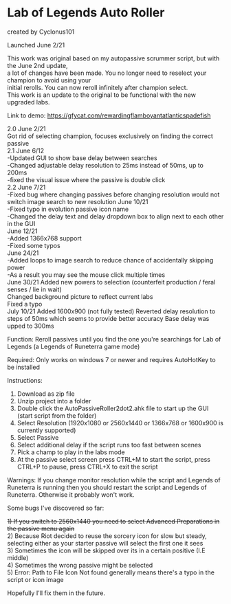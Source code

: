 # Lab of Legends Auto Roller

created by Cyclonus101

Launched June 2/21

This work was original based on my autopassive scrummer script, but with the June 2nd update,    
a lot of changes have been made. You no longer need to reselect your champion to avoid using your  
initial rerolls. You can now reroll infinitely after champion select.  
This work is an update to the original to be functional with the new upgraded labs.  

Link to demo:
https://gfycat.com/rewardingflamboyantatlanticspadefish

2.0 June 2/21  
Got rid of selecting champion, focuses exclusively on finding the correct passive  
2.1 June 6/12  
-Updated GUI to show base delay between searches   
-Changed adjustable delay resolution to 25ms instead of 50ms, up to 200ms  
-fixed the visual issue where the passive is double click  
2.2 June 7/21  
-Fixed bug where changing passives before changing resolution would not switch image search to new resolution
June 10/21  
-Fixed typo in evolution passive icon name  
-Changed the delay text and delay dropdown box to align next to each other in the GUI  
June 12/21  
-Added 1366x768 support  
-Fixed some typos  
June 24/21  
-Added loops to image search to reduce chance of accidentally skipping power   
-As a result you may see the mouse click multiple times  
June 30/21
Added new powers to selection (counterfeit production / feral senses / lie in wait)  
Changed background picture to reflect current labs  
Fixed a typo  
July 10/21
Added 1600x900 (not fully tested)
Reverted delay resolution to steps of 50ms which seems to provide better accuracy
Base delay was upped to 300ms

Function: Reroll passives until you find the one you're searchings for Lab of Legends (a Legends of Runeterra game mode)

Required: Only works on windows 7 or newer and requires AutoHotKey to be installed

Instructions:

1) Download as zip file
2) Unzip project into a folder
3) Double click the AutoPassiveRoller2dot2.ahk file to start up the GUI (start script from the folder)
4) Select Resolution (1920x1080 or 2560x1440 or 1366x768 or 1600x900 is currently supported) 
6) Select Passive
7) Select additional delay if the script runs too fast between scenes
9) Pick a champ to play in the labs mode
10) At the passive select screen press CTRL+M to start the script, press CTRL+P to pause, press CTRL+X to exit the script

Warnings: If you change monitor resolution while the script and Legends of  Runeterra is running 
then you should restart the script and Legends of Runeterra. Otherwise it probably won't work.

Some bugs I've discovered so far:

~~1) If you switch to 2560x1440 you need to select Advanced Preparations in the passive menu again~~  
2) Because Riot decided to reuse the sorcery icon for slow but steady, selecting either as your starter passive will select the first one it sees  
3) Sometimes the icon will be skipped over its in a certain positive (I.E middle)   
4) Sometimes the wrong passive might be selected  
5) Error: Path to File Icon Not found generally means there's a typo in the script or icon image

Hopefully I'll fix them in the future.
